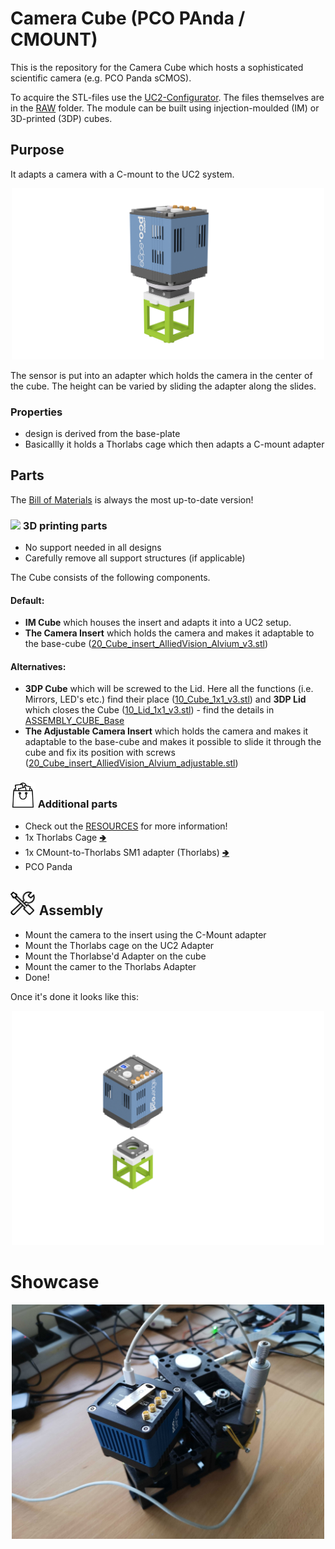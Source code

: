# Camera Cube (PCO PAnda / CMOUNT)

This is the repository for the Camera Cube which hosts a sophisticated scientific camera (e.g. PCO Panda sCMOS).

To acquire the STL-files use the [UC2-Configurator](https://uc2configurator.netlify.app/). The files themselves are in the [RAW](../RAW/STL) folder. The module can be built using injection-moulded (IM) or 3D-printed (3DP) cubes.

## Purpose

It adapts a camera with a C-mount to the UC2 system.

<p align="center">
<img src="./IMAGES/Assembly_Cube_PCO_Panda_v3.png" width="500">
</p>

The sensor is put into an adapter which holds the camera in the center of the cube. The height can be varied by sliding the adapter along the slides.

### Properties
* design is derived from the base-plate
* Basicallly it holds a Thorlabs cage which then adapts a C-mount adapter

## Parts
The [Bill of Materials](https://docs.google.com/spreadsheets/d/1U1MndGKRCs0LKE5W8VGreCv9DJbQVQv7O6kgLlB6ZmE/edit?usp=sharing) is always the most up-to-date version!

### <img src="../IMAGES/P.png" height="40"> 3D printing parts
* No support needed in all designs
* Carefully remove all support structures (if applicable)

The Cube consists of the following components.

#### Default:
* **IM Cube** which houses the insert and adapts it into a UC2 setup.
* **The Camera Insert** which holds the camera and makes it adaptable to the base-cube ([20_Cube_insert_AlliedVision_Alvium_v3.stl](../RAW/STL))

#### Alternatives:
* **3DP Cube** which will be screwed to the Lid. Here all the functions (i.e. Mirrors, LED's etc.) find their place ([10_Cube_1x1_v3.stl](../RAW/STL)) and **3DP Lid** which closes the Cube ([10_Lid_1x1_v3.stl](../RAW/STL)) - find the details in [ASSEMBLY_CUBE_Base](../ASSEMBLY_CUBE_Base)
* **The Adjustable Camera Insert** which holds the camera and makes it adaptable to the base-cube and makes it possible to slide it through the cube and fix its position with screws ([20_Cube_insert_AlliedVision_Alvium_adjustable.stl](../RAW/STL))

### <img src="./IMAGES/B.png" height="40"> Additional parts
* Check out the [RESOURCES](../../TUTORIALS/RESOURCES) for more information!
* 1x Thorlabs Cage [🢂](https://www.thorlabs.com/thorproduct.cfm?partnumber=CP33/M)
* 1x CMount-to-Thorlabs SM1 adapter (Thorlabs) [🢂](https://www.thorlabs.com/thorproduct.cfm?partnumber=SM1A39)
* PCO Panda 

## <img src="./IMAGES/A.png" height="40"> Assembly
* Mount the camera to the insert using the C-Mount adapter
* Mount the Thorlabs cage on the UC2 Adapter
* Mount the Thorlabse'd Adapter on the cube
* Mount the camer to the Thorlabs Adapter
* Done!

Once it's done it looks like this:

<p align="center">
<img src="./IMAGES/Assembly_Cube_PCO_Panda2_v3.png" width="500">
</p>


# Showcase 

<p align="center">
<img src="./IMAGES/IMG_20210607_194709.jpg" width="500">
</p>